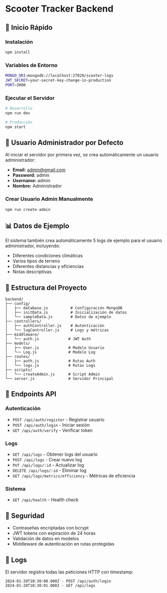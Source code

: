 # Scooter Tracker Backend

## 🚀 Inicio Rápido

### Instalación
```bash
npm install
```

### Variables de Entorno
```bash
MONGO_URI=mongodb://localhost:27020/scooter-logs
JWT_SECRET=your-secret-key-change-in-production
PORT=3000
```

### Ejecutar el Servidor
```bash
# Desarrollo
npm run dev

# Producción
npm start
```

## 👤 Usuario Administrador por Defecto

Al iniciar el servidor por primera vez, se crea automáticamente un usuario administrador:

- **Email:** admin@gmail.com
- **Password:** admin
- **Username:** admin
- **Nombre:** Administrador

### Crear Usuario Admin Manualmente
```bash
npm run create-admin
```

## 📊 Datos de Ejemplo

El sistema también crea automáticamente 5 logs de ejemplo para el usuario administrador, incluyendo:

- Diferentes condiciones climáticas
- Varios tipos de terreno
- Diferentes distancias y eficiencias
- Notas descriptivas

## 🔧 Estructura del Proyecto

```
backend/
├── config/
│   ├── database.js          # Configuración MongoDB
│   ├── initData.js          # Inicialización de datos
│   └── sampleData.js        # Datos de ejemplo
├── controllers/
│   ├── authController.js    # Autenticación
│   └── logController.js     # Logs y métricas
├── middleware/
│   └── auth.js             # JWT Auth
├── models/
│   ├── User.js             # Modelo Usuario
│   └── Log.js              # Modelo Log
├── routes/
│   ├── auth.js             # Rutas Auth
│   └── logs.js             # Rutas Logs
├── scripts/
│   └── createAdmin.js      # Script Admin
└── server.js               # Servidor Principal
```

## 🔌 Endpoints API

### Autenticación
- `POST /api/auth/register` - Registrar usuario
- `POST /api/auth/login` - Iniciar sesión
- `GET /api/auth/verify` - Verificar token

### Logs
- `GET /api/logs` - Obtener logs del usuario
- `POST /api/logs` - Crear nuevo log
- `PUT /api/logs/:id` - Actualizar log
- `DELETE /api/logs/:id` - Eliminar log
- `GET /api/logs/metrics/efficiency` - Métricas de eficiencia

### Sistema
- `GET /api/health` - Health check

## 🔐 Seguridad

- Contraseñas encriptadas con bcrypt
- JWT tokens con expiración de 24 horas
- Validación de datos en modelos
- Middleware de autenticación en rutas protegidas

## 📝 Logs

El servidor registra todas las peticiones HTTP con timestamp:
```
2024-01-20T10:30:00.000Z - POST /api/auth/login
2024-01-20T10:30:01.000Z - GET /api/logs
``` 